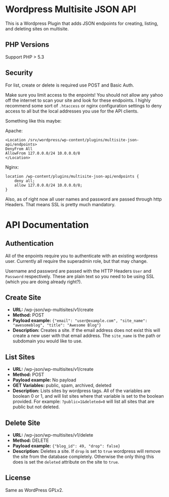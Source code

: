 
Wordpress Multisite JSON API
============================
This is a Wordpress Plugin that adds JSON endpoints for creating, listing, and deleting sites on multisite.

PHP Versions
------------
Support PHP > 5.3 

Security
--------
For list, create or delete is required use POST and Basic Auth.

Make sure you limit access to the enpoints! You should not allow any yahoo off the internet to scan your site and look for these endpoints. I highly recommend some sort of `.htaccess` or nginx configuration settings to deny access to all but the local addresses you use for the API clients.

Something like this maybe:

Apache:

```
<Location /srv/wordpress/wp-content/plugins/multisite-json-api/endpoints>
DenyFrom All
AllowFrom 127.0.0.0/24 10.0.0.0/8
</Location>
```

Nginx:

```
location /wp-content/plugins/multisite-json-api/endpoints {
	deny all;
	allow 127.0.0.0/24 10.0.0.0/8;
}
```

Also, as of right now all user names and password are passed through http Headers. That means SSL is pretty much mandatory.

API Documentation
=================

Authentication
--------------
All of the enpoints require you to authenticate with an existing wordpress user. Currently all require the superadmin role, but that may change.

Username and password are passed with the HTTP Headers `User` and `Password` respectively. These are plain text so you need to be using SSL (which you are doing already right?).

Create Site
-----------
- **URL:** /wp-json/wp-multisites/v1/create
- **Method:** POST
- **Payload example:** `{"email": "user@example.com", "site_name": "awesomeblog", "title": "Awesome Blog"}` 
- **Description:** Creates a site. If the email address does not exist this will create a new user with that email address. The `site_name` is the path or subdomain you would like to use.

List Sites
----------
- **URL:** /wp-json/wp-multisites/v1/create
- **Method:** POST
- **Payload example:** No payload
- **GET Variables:** public, spam, archived, deleted
- **Description:** Lists sites by wordpress tags. All of the variables are boolean 0 or 1, and will list sites where that variable is set to the boolean provided. For example: `?public=1&deleted=0` will list all sites that are public but not deleted.

Delete Site
-----------
- **URL:** /wp-json/wp-multisites/v1/delete
- **Method:** DELETE
- **Payload example:** `{"blog_id": 49, "drop": false}`
- **Description:** Deletes a site. If `drop` is set to `true` wordpress will remove the site from the database completely. Otherwise the only thing this does is set the `deleted` attribute on the site to `true`.

License
-------
Same as WordPress GPLv2.